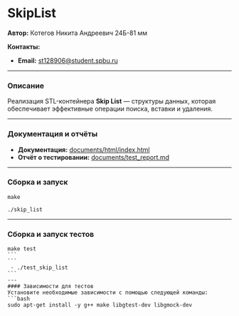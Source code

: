 # SkipList

**Автор:** Котегов Никита Андреевич 24Б-81 мм

**Контакты:**
- **Email:** st128906@student.spbu.ru

---

### Описание
Реализация STL-контейнера **Skip List** — структуры данных, которая обеспечивает эффективные операции поиска, вставки и удаления.

---

### Документация и отчёты
- **Документация:** [documents/html/index.html](documents/html/index.html)
- **Отчёт о тестировании:** [documents/test_report.md](documents/test_report.md)

---

### Сборка и запуск
```
make
```
```
./skip_list
```
---
### Сборка и запуск тестов
````
make test
```
```
 - ./test_skip_list
```
---
#### Зависимости для тестов
Установите необходимые зависимости с помощью следующей команды:
```bash
sudo apt-get install -y g++ make libgtest-dev libgmock-dev

